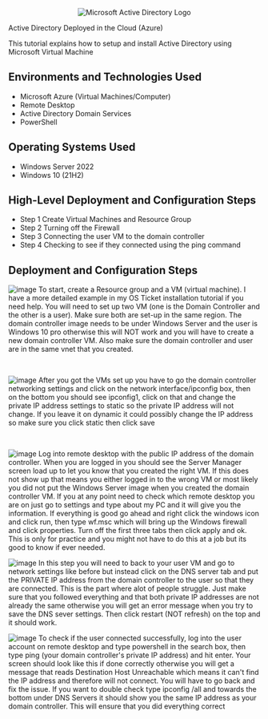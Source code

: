 
<p align="center">
<img src="https://i.imgur.com/pU5A58S.png" alt="Microsoft Active Directory Logo"/>
</p>

 Active Directory Deployed in the Cloud (Azure)</h1>
 
This tutorial explains how to setup and install Active Directory using Microsoft Virtual Machine



<h2>Environments and Technologies Used</h2>

- Microsoft Azure (Virtual Machines/Computer)
- Remote Desktop
- Active Directory Domain Services
- PowerShell

<h2>Operating Systems Used </h2>

- Windows Server 2022
- Windows 10 (21H2)

<h2>High-Level Deployment and Configuration Steps</h2>

- Step 1 Create Virtual Machines and Resource Group
- Step 2 Turning off the Firewall
- Step 3 Connecting the user VM to the domain controller
- Step 4 Checking to see if they connected using the ping command

<h2>Deployment and Configuration Steps</h2>

<p>
  
![image](https://github.com/user-attachments/assets/e3693d0f-fbc8-45f8-81ec-fa8c119d9eb5)
To start, create a Resource group and a VM (virtual machine). I have a more detailed example in my OS Ticket installation tutorial if you need help. You will need to set up two VM (one is the Domain Controller and the other is a user). Make sure both are set-up in the same region. The domain controller image needs to be under Windows Server and the user is Windows 10 pro otherwise this will NOT work and you will have to create a new domain controller VM. Also make sure the domain controller and user are in the same vnet that you created.
</p>
<p>

</p>
<br />

<p>
  
![image](https://github.com/user-attachments/assets/c19a06c4-8171-41c2-bffc-63a7e4d17bd7)
After you got the VMs set up you have to go the domain controller networking settings and click on the network interface/ipconfig box, then on the bottom you should see ipconfig1, click on that and change the private IP address settings to static so the private IP address will not change. If you leave it on dynamic it could possibly change the IP address so make sure you click static then click save
</p>
<p>

</p>
<br />

<p>
  
![image](https://github.com/user-attachments/assets/a1b8ccaa-7c91-4573-9c7a-9f64ce70794c)
Log into remote desktop with the public IP address of the domain controller. When you are logged in you should see the Server Manager screen load up to let you know that you created the right VM. If this does not show up that means you either logged in to the wrong VM or most likely you did not put the Windows Server image when you created the domain controller VM. If you at any point need to check which remote desktop you are on just go to settings and type about my PC and it will give you the information. If everything is good go ahead and right click the windows icon and click run, then type wf.msc which will bring up the Windows firewall and click properties. Turn off the first three tabs then click apply and ok.  This is only for practice and you might not have to do this at a job but its good to know if ever needed.
</p>
<p>
  
![image](https://github.com/user-attachments/assets/ea736631-74b6-4e9d-818b-10844c1660d1)
In this step you will need to back to your user VM and go to network settings like before but instead click on the DNS server tab and put the PRIVATE IP address from the domain controller to the user so that they are connected. This is the part where alot of people struggle. Just make sure that you followed everything and that both private IP addresses are not already the same otherwise you will get an error message when you try to save the DNS sever settings. Then click restart (NOT refresh) on the top and it should work.

</p>

![image](https://github.com/user-attachments/assets/6c353cfa-d91e-4919-b640-23ebe2ba32f6)
To check if the user connected successfully, log into the user account on remote desktop and type powershell in the search box, then type ping (your domain controller's private IP address) and hit enter. Your screen should look like this if done correctly otherwise you will get a message that reads Destination Host Unreachable which means it can't find the IP address and therefore will not connect. You will have to go back and fix the issue. If you want to double check type ipconfig /all and towards the bottom under DNS Servers it should show you the same IP address as your domain controller. This will ensure that you did everything correct
<br />
